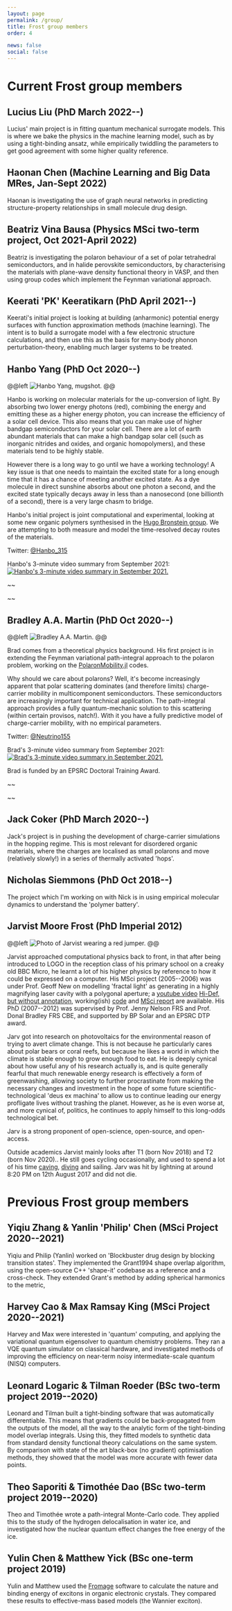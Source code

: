 ```yaml
---
layout: page 
permalink: /group/
title: Frost group members 
order: 4 

news: false 
social: false
---
```


# Current Frost group members

## Lucius Liu (PhD March 2022--)

Lucius' main project is in fitting quantum mechanical surrogate models. 
This is where we bake the physics in the machine learning model, such as by
using a tight-binding ansatz, while empirically twiddling the parameters to get
good agreement with some higher quality reference. 

## Haonan Chen (Machine Learning and Big Data MRes, Jan-Sept 2022)

Haonan is investigating the use of graph neural networks in predicting structure-property relationships in small molecule drug design.

## Beatriz Vina Bausa (Physics MSci two-term project, Oct 2021-April 2022)

Beatriz is investigating the polaron behaviour of a set of polar tetrahedral semiconductors, and in halide perovskite semiconductors, by characterising the materials with plane-wave density functional theory in VASP, and then using group codes which implement the Feynman variational approach. 

## Keerati 'PK' Keeratikarn (PhD April 2021--)

Keerati's initial project is looking at building (anharmonic) potential energy
surfaces with function approximation methods (machine learning). The intent is
to build a surrogate model with a few electronic structure calculations, and
then use this as the basis for many-body phonon perturbation-theory, enabling
much larger systems to be treated. 

## Hanbo Yang (PhD Oct 2020--)

@@left ![Hanbo Yang, mugshot.](/images/hanbo.jpg) @@

Hanbo is working on molecular materials for the up-conversion of light. 
By absorbing two lower energy photons (red), combining the energy and emitting
these as a higher energy photon, you can increase the efficiency of a solar
cell device. 
This also means that you can make use of higher bandgap semiconductors for your
solar cell. There are a lot of earth abundant materials that can make a high
bandgap solar cell (such as inorganic nitrides and oxides, and organic
homopolymers), and these materials tend to be highly stable. 

However there is a long way to go until we have a working technology! 
A key issue is that one needs to maintain the excited state for a long enough
time that it has a chance of meeting another excited state. As a dye molecule
in direct sunshine absorbs about one photon a second, and the excited state
typically decays away in less than a nanosecond (one billionth of a second),
there is a very large chasm to bridge. 

Hanbo's initial project is joint computational and experimental, looking at
some new organic polymers synthesised in the [Hugo Bronstein group](https://www.ch.cam.ac.uk/person/hab60). We are attempting to both measure and model the time-resolved decay routes of the materials. 

Twitter: [@Hanbo_315](https://mobile.twitter.com/Hanbo_315)

Hanbo's 3-minute video summary from September 2021:
[![Hanbo's 3-minute video summary in September 2021.](https://img.youtube.com/vi/jeBMAw4imCQ/0.jpg)](https://www.youtube.com/watch?v=jeBMAw4imCQ)


~~
<div style="clear: both"></div>
~~


## Bradley A.A. Martin (PhD Oct 2020--)

@@left ![Bradley A.A. Martin.](/images/brad_250px.jpg) @@

Brad comes from a theoretical physics background. His first project is in
extending the Feynman variational path-integral approach to the polaron
problem, working on the
[PolaronMobility.jl](https://github.com/jarvist/PolaronMobility.jl) codes. 

Why should we care about polarons? Well, it's become increasingly apparent that
polar scattering dominates (and therefore limits) charge-carrier mobility in
multicomponent semiconductors. These semiconductors are increasingly important
for technical application. The path-integral approach provides a fully
quantum-mechanic solution to this scattering (within certain provisos, natch!).
With it you have a fully predictive model of charge-carrier mobility, with no
empirical parameters. 

Twitter: [@Neutrino155](https://mobile.twitter.com/Neutrino155)

Brad's 3-minute video summary from September 2021:
[![Brad's 3-minute video summary in September 2021.](https://img.youtube.com/vi/kITVNewwaZw/0.jpg)](https://www.youtube.com/watch?v=kITVNewwaZw)

Brad is funded by an EPSRC Doctoral Training Award.


~~
<div style="clear: both"></div>
~~

## Jack Coker (PhD March 2020--)

Jack's project is in pushing the development of charge-carrier simulations in the hopping regime. This is most relevant for disordered organic materials, where the charges are localised as small polarons and move (relatively slowly!) in a series of thermally activated 'hops'.

## Nicholas Siemmons (PhD Oct 2018--)

The project which I'm working on with Nick is in using empirical molecular dynamics to understand the 'polymer battery'. 

## Jarvist Moore Frost (PhD Imperial 2012)

@@left ![Photo of Jarvist wearing a red jumper.](/images/JarvistMooreFrost_Feb2017_SonyA1_RedJumper_Square_250px.jpg) @@

Jarvist approached computational physics back to front, in that after being introduced to LOGO in the reception class of his primary school on a creaky old BBC Micro, he learnt a lot of his higher physics by reference to how it could be expressed on a computer. His MSci project (2005--2006) was under Prof. Geoff New on modelling 'fractal light' as generating in a highly magnifying laser cavity with a polygonal aperture; a [youtube video](https://www.youtube.com/watch?v=-dJPs1nPTjM) [Hi-Def, but without annotation](https://www.youtube.com/watch?v=AOYN9YmXaHo), working(ish) [code](https://github.com/jarvist/FractalLight) and [MSci report](https://arxiv.org/abs/physics/0612027) are available. 
His PhD (2007--2012) was supervised by Prof. Jenny Nelson FRS and Prof. Donal Bradley FRS CBE, and supported by BP Solar and an EPSRC DTP award. 

Jarv got into research on photovoltaics for the environmental reason of trying to avert climate change. This is not because he particularly cares about polar bears or coral reefs, but because he likes a world in which the climate is stable enough to grow enough food to eat. 
He is deeply cynical about how useful any of his research actually is, and is quite generally fearful that much renewable energy research is effectively a form of greenwashing, allowing society to further procrastinate from making the necessary changes and investment in the hope of some future scientific-technological 'deus ex machina' to allow us to continue leading our energy profligate lives without trashing the planet. 
However, as he is even worse at, and more cynical of, politics, he continues to apply himself to this long-odds technological bet. 

Jarv is a strong proponent of open-science, open-source, and open-access.

Outside academics Jarvist mainly looks after T1 (born Nov 2018) and T2 (born Nov 2020).. He still goes cycling occasionally, and used to spend a lot of his time [caving](https://www.union.ic.ac.uk/rcc/caving/old/archive.php), [diving](https://youtu.be/MqqWyQF0gAg?t=636) and sailing. Jarv was hit by lightning at around 8:20 PM on 12th August 2017 and did not die.

# Previous Frost group members

## Yiqiu Zhang & Yanlin 'Philip' Chen (MSci Project 2020--2021)

Yiqiu and Philip (Yanlin) worked on 'Blockbuster drug design by blocking
transition states'. They implemented the Grant1994 shape overlap algorithm,
using the open-source C++ 'shape-it' codebase as a reference and a cross-check.
They extended Grant's method by adding spherical harmonics to the metric, 

## Harvey Cao & Max Ramsay King (MSci Project 2020--2021)

Harvey and Max were interested in 'quantum' computing, and applying the variational quantum eigensolver to quantum chemistry problems. 
They ran a VQE quantum simulator on classical hardware, and investigated methods of improving the efficiency on near-term noisy intermediate-scale quantum (NISQ) computers.

## Leonard Logaric & Tilman Roeder (BSc two-term project 2019--2020)

Leonard and Tilman built a tight-binding software that was automatically differentiable. This means that gradients could be back-propagated from the outputs of the model, all the way to the analytic form of the tight-binding model overlap integrals. 
Using this, they fitted models to synthetic data from standard density functional theory calculations on the same system. By comparison with state of the art black-box (no gradient) optimisation methods, they showed that the model was more accurate with fewer data points. 

## Theo Saporiti & Timothée Dao (BSc two-term project 2019--2020)

Theo and Timothée wrote a path-integral Monte-Carlo code. They applied this to the study of the hydrogen delocalisation in water ice, and investigated how the nuclear quantum effect changes the free energy of the ice. 

## Yulin Chen & Matthew Yick (BSc one-term project 2019)

Yulin and Matthew used the [Fromage](https://github.com/Crespo-Otero-group/fromage) software to calculate the nature and binding energy of excitons in organic electronic crystals. They compared these results to effective-mass based models (the Wannier exciton). 

